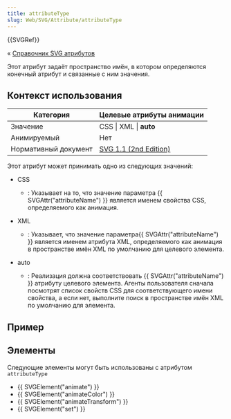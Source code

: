 ```yaml
---
title: attributeType
slug: Web/SVG/Attribute/attributeType
---
```


{{SVGRef}}

« [Справочник SVG атрибутов](/ru/docs/Web/SVG/Attribute)

Этот атрибут задаёт пространство имён, в котором определяются конечный атрибут и связанные с ним значения.

## Контекст использования

| Категория            | Целевые атрибуты анимации                                                             |
| -------------------- | ------------------------------------------------------------------------------------- |
| Значение             | CSS \| XML \| **auto**                                                                |
| Анимируемый          | Нет                                                                                   |
| Нормативный документ | [SVG 1.1 (2nd Edition)](https://www.w3.org/TR/SVG/animate.html#AttributeTypeAttribute) |

Этот атрибут может принимать одно из следующих значений:

- CSS
  - : Указывает на то, что значение параметра {{ SVGAttr("attributeName") }} является именем свойства CSS, определяемого как анимация.
- XML

  - : Указывает, что значение параметра{{ SVGAttr("attributeName") }} является именем атрибута XML, определяемого как анимация в пространстве имён XML по умолчанию для целевого элемента.

- auto
  - : Реализация должна соответствовать {{ SVGAttr("attributeName") }} атрибуту целевого элемента. Агенты пользователя сначала посмотрят список свойств CSS для соответствующего имени свойства, а если нет, выполните поиск в пространстве имён XML по умолчанию для элемента.

## Пример

## Элементы

Следующие элементы могут быть использованы с атрибутом `attributeType`

- {{ SVGElement("animate") }}
- {{ SVGElement("animateColor") }}
- {{ SVGElement("animateTransform") }}
- {{ SVGElement("set") }}
